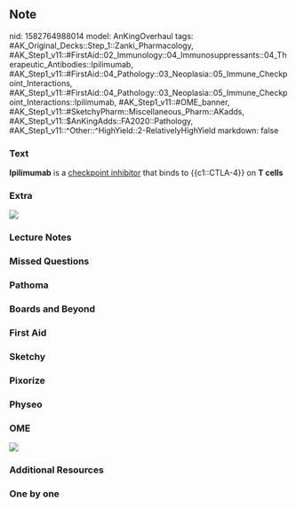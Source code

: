 ## Note
nid: 1582764988014
model: AnKingOverhaul
tags: #AK_Original_Decks::Step_1::Zanki_Pharmacology, #AK_Step1_v11::#FirstAid::02_Immunology::04_Immunosuppressants::04_Therapeutic_Antibodies::Ipilimumab, #AK_Step1_v11::#FirstAid::04_Pathology::03_Neoplasia::05_Immune_Checkpoint_Interactions, #AK_Step1_v11::#FirstAid::04_Pathology::03_Neoplasia::05_Immune_Checkpoint_Interactions::Ipilimumab, #AK_Step1_v11::#OME_banner, #AK_Step1_v11::#SketchyPharm::Miscellaneous_Pharm::AKadds, #AK_Step1_v11::$AnKingAdds::FA2020::Pathology, #AK_Step1_v11::^Other::^HighYield::2-RelativelyHighYield
markdown: false

### Text
<b>Ipilimumab</b> is a <u>checkpoint inhibitor</u> that binds to
{{c1::CTLA-4}} on <b>T cells</b>

### Extra
<img src="paste-37685c673019b7cc4fd18e8e9f30790aaafb246d.jpg">

### Lecture Notes


### Missed Questions


### Pathoma


### Boards and Beyond


### First Aid


### Sketchy


### Pixorize


### Physeo


### OME
<div class="ome-widget">
  <a href="https://onlinemeded.org?ref=anki"><img src=
  "_OME_AnkiFlashcards_General_3.png"></a>
</div>

### Additional Resources


### One by one

